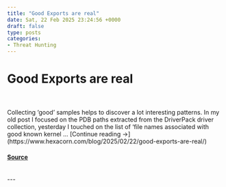 ```yaml
---
title: "Good Exports are real"
date: Sat, 22 Feb 2025 23:24:56 +0000
draft: false
type: posts
categories: 
- Threat Hunting
---
```

# Good Exports are real

<br/>

<br/>
Collecting ‘good’ samples helps to discover a lot interesting patterns. In my old post I focused on the PDB paths extracted from the DriverPack driver collection, yesterday I touched on the list of ‘file names associated with good known kernel … [Continue reading →](https://www.hexacorn.com/blog/2025/02/22/good-exports-are-real/)

#### [Source](https://www.hexacorn.com/blog/2025/02/22/good-exports-are-real/)

<br/>
---

